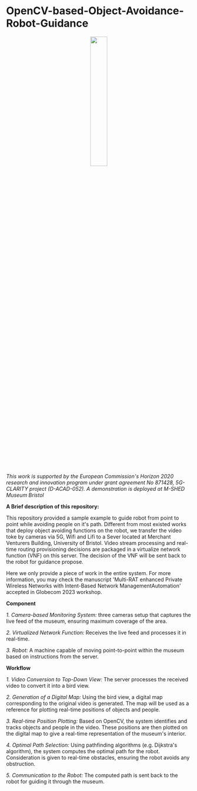 # OpenCV-based-Object-Avoidance-Robot-Guidance

<p align="center">
  <img src="https://user-images.githubusercontent.com/82140899/202213539-acadf116-4cfd-422b-99df-1ea56b622a94.png" width="30%">
</p>

*This work is supported by the European Commission's Horizon 2020 research and innovation program under grant agreement No 871428, 5G-CLARITY project (D-ACAD-052). A demonstration is deployed at M-SHED Museum Bristol*

**A Brief description of this repository:**

This repository provided a sample example to guide robot from point to point while avoiding people on it's path. Different from most existed works that deploy object avoiding functions on the robot, we transfer the video toke by cameras via 5G, Wifi and Lifi to a Sever located at Merchant Venturers Building, University of Bristol. Video stream processing and real-time routing provisioning decisions are packaged in a virtualize network function (VNF) on this server. The decision of the VNF will be sent back to the robot for guidance propose.

Here we only provide a piece of work in the entire system. For more information, you may check the manuscript 'Multi-RAT enhanced Private Wireless Networks with Intent-Based Network ManagementAutomation' accepted in Globecom 2023 workshop.

**Component**

*1. Camera-based Monitoring System:* three cameras setup that captures the live feed of the museum, ensuring maximum coverage of the area.

*2. Virtualized Network Function:* Receives the live feed and processes it in real-time.

*3. Robot:* A machine capable of moving point-to-point within the museum based on instructions from the server.

**Workflow**

*1. Video Conversion to Top-Down View:* The server processes the received video to convert it into a bird view.

*2. Generation of a Digital Map:* Using the bird view, a digital map corresponding to the original video is generated.
The map will be used as a reference for plotting real-time positions of objects and people.

*3. Real-time Position Plotting:* Based on OpenCV, the system identifies and tracks objects and people in the video.
These positions are then plotted on the digital map to give a real-time representation of the museum's interior.

*4. Optimal Path Selection:* Using pathfinding algorithms (e.g. Dijkstra's algorithm), the system computes the optimal path for the robot.
Consideration is given to real-time obstacles, ensuring the robot avoids any obstruction.

*5. Communication to the Robot:* The computed path is sent back to the robot for guiding it through the museum.
